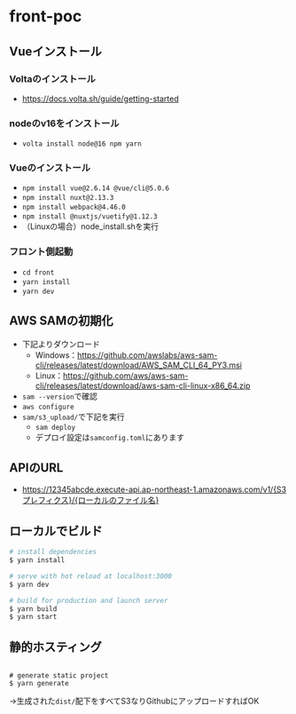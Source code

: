 # front-poc

## Vueインストール
### Voltaのインストール
  - https://docs.volta.sh/guide/getting-started
### nodeのv16をインストール
- `volta install node@16 npm yarn`
### Vueのインストール
- `npm install vue@2.6.14 @vue/cli@5.0.6`
- `npm install nuxt@2.13.3`
- `npm install webpack@4.46.0`
- `npm install @nuxtjs/vuetify@1.12.3`
- （Linuxの場合）node_install.shを実行

### フロント側起動
- `cd front`
- `yarn install`
- `yarn dev`

## AWS SAMの初期化
- 下記よりダウンロード
  - Windows：https://github.com/awslabs/aws-sam-cli/releases/latest/download/AWS_SAM_CLI_64_PY3.msi
  - Linux：https://github.com/aws/aws-sam-cli/releases/latest/download/aws-sam-cli-linux-x86_64.zip
- `sam --version`で確認
- `aws configure`
- `sam/s3_upload/`で下記を実行
  - `sam deploy`
  - デプロイ設定は`samconfig.toml`にあります

## APIのURL
- https://12345abcde.execute-api.ap-northeast-1.amazonaws.com/v1/{S3プレフィクス}/{ローカルのファイル名}


## ローカルでビルド

```bash
# install dependencies
$ yarn install

# serve with hot reload at localhost:3000
$ yarn dev

# build for production and launch server
$ yarn build
$ yarn start

```

## 静的ホスティング

```

# generate static project
$ yarn generate
```
→生成された`dist/`配下をすべてS3なりGithubにアップロードすればOK
